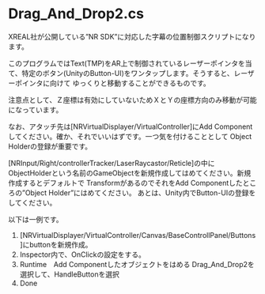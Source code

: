 # Drag_And_Drop2.cs

XREAL社が公開している”NR SDK”に対応した字幕の位置制御スクリプトになります。

このプログラムではText(TMP)をAR上で制御されているレーザーポインタを当て、特定のボタン(UnityのButton-UI)をワンタップします。そうすると、レーザーポインタに向けて
ゆっくりと移動することができるものです。

注意点として、Ｚ座標は有効にしていないためＸとＹの座標方向のみ移動が可能になっています。

なお、アタッチ先は[NRVirtualDisplayer/VirtualController]にAdd Componentしてください。確か、それでいいはずです。一つ気を付けることとして
Object Holderの登録が重要です。

[NRInput/Right/controllerTracker/LaserRaycastor/Reticle]の中にObjectHolderという名前のGameObjectを新規作成してはめてください。新規作成するとデフォルトで
TransformがあるのでそれをAdd Componentしたところの”Object Holder”にはめてください。
あとは、Unity内でButton-UIの登録をしてください。

以下は一例です。
1. [NRVirtualDisplayer/VirtualController/Canvas/BaseControllPanel/Buttons]にbuttonを新規作成。
2. Inspector内で、OnClickの設定をする。
  1. Runtime　Add Componentしたオブジェクトをはめる Drag_And_Drop2を選択して、HandleButtonを選択
3. Done





